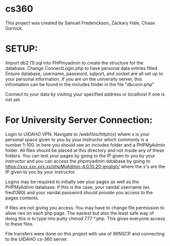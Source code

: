 # cs360
 This project was created by Samuel Frederickson, Zackary Hale, Chase Gornick.

# SETUP:
Import db2 (1).sql into PHPmyadmin to create the structure for the database.
Change ConnectLogin.php to have personal data entries filled. Ensure database, username, password, sqlport, and socket are all set up to your personal information. If you are on the university server, this infromation can be found in the includes folder in the file "dbconn.php"

Connect to your data by visiting your specified address or localhost if one is not set.

# For University Server Connection:
Login to UIDAHO VPN. Navigate to /webfiles/httph(x) where x is your personal space given to you by your instructor which commonly is a number 1-100.
In here you should see an includes folder and a PHPMyAdmin folder. All files should be placed at this directory and not inside any of these folders.
You can test your pages by going to the IP given to you by your instructor and you can access the phpmyadmin database by going to https://xxx.xxx.xxx.xx/phpMyAdmin-4.0.10.20-english/ where the x's are the IP given to you by your instructor.

Logins may be required to initially see your pages as well as the PHPMyAdmin database. If this is the case, your vandal username (ex. fred1380) and your vandal password should provide you access to the pages contents.

If files are not giving you access. You may have to change file permission to allow rwx on each php page. The easiest but also the least safe way of doing this is to type into putty chmod 777 *.php. This gives everyone access to these files.

File transfers were done on this project with use of WINSCP and connecting to the UIDAHO cs-360 server.

